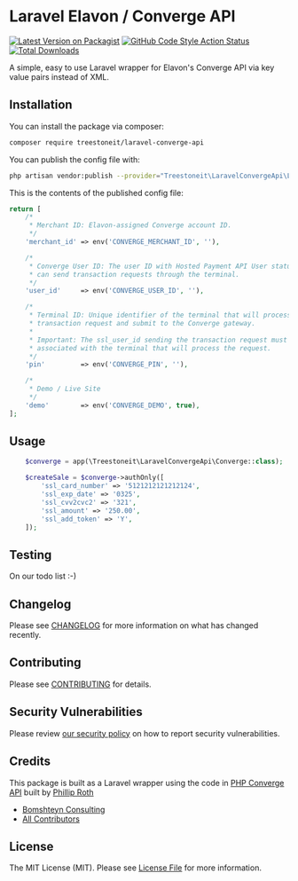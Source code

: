 # Laravel Elavon / Converge API

[![Latest Version on Packagist](https://img.shields.io/packagist/v/treestoneit/laravel-converge-api.svg?style=flat-square)](https://packagist.org/packages/treestoneit/laravel-converge-api)
[![GitHub Code Style Action Status](https://img.shields.io/github/workflow/status/treestoneit/laravel-converge-api/Check%20&%20fix%20styling?label=code%20style)](https://github.com/treestoneit/laravel-converge-api/actions?query=workflow%3A"Check+%26+fix+styling"+branch%3Amaster)
[![Total Downloads](https://img.shields.io/packagist/dt/treestoneit/laravel-converge-api.svg?style=flat-square)](https://packagist.org/packages/treestoneit/laravel-converge-api)


A simple, easy to use Laravel wrapper for Elavon's Converge API via key value pairs instead of XML.

## Installation

You can install the package via composer:

```bash
composer require treestoneit/laravel-converge-api
```


You can publish the config file with:
```bash
php artisan vendor:publish --provider="Treestoneit\LaravelConvergeApi\LaravelConvergeApiServiceProvider" --tag="config"
```

This is the contents of the published config file:

```php
return [
    /*
     * Merchant ID: Elavon-assigned Converge account ID.
     */
    'merchant_id' => env('CONVERGE_MERCHANT_ID', ''),

    /*
     * Converge User ID: The user ID with Hosted Payment API User status that
     * can send transaction requests through the terminal.
     */
    'user_id'     => env('CONVERGE_USER_ID', ''),

    /*
     * Terminal ID: Unique identifier of the terminal that will process the 
     * transaction request and submit to the Converge gateway.
     * 
     * Important: The ssl_user_id sending the transaction request must be 
     * associated with the terminal that will process the request.
     */
    'pin'         => env('CONVERGE_PIN', ''),

    /*
     * Demo / Live Site
     */
    'demo'        => env('CONVERGE_DEMO', true),
];
```

## Usage

```php
    $converge = app(\Treestoneit\LaravelConvergeApi\Converge::class);

    $createSale = $converge->authOnly([
        'ssl_card_number' => '5121212121212124',
        'ssl_exp_date' => '0325',
        'ssl_cvv2cvc2' => '321',
        'ssl_amount' => '250.00',
        'ssl_add_token' => 'Y',
    ]);
```

## Testing

On our todo list :-)

## Changelog

Please see [CHANGELOG](CHANGELOG.md) for more information on what has changed recently.

## Contributing

Please see [CONTRIBUTING](.github/CONTRIBUTING.md) for details.

## Security Vulnerabilities

Please review [our security policy](../../security/policy) on how to report security vulnerabilities.

## Credits

This package is built as a Laravel wrapper using the code in [PHP Converge API](https://github.com/wwwroth/php-converge-api) built by [Phillip Roth](https://github.com/wwwroth)

- [Bomshteyn Consulting](https://github.com/treestoneit)
- [All Contributors](../../contributors)

## License

The MIT License (MIT). Please see [License File](LICENSE.md) for more information.

